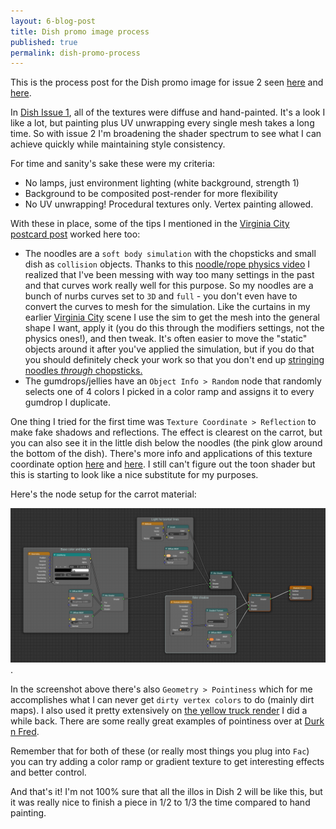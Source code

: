```yaml
---
layout: 6-blog-post
title: Dish promo image process 
published: true
permalink: dish-promo-process
---
```

This is the process post for the Dish promo image for issue 2 seen [here](/dish-issue-2-call) and [here](dish-issue-2-promo). 

In [Dish Issue 1](/dish/), all of the textures were diffuse and hand-painted. It's a look I like a lot, but painting plus UV unwrapping every single mesh takes a long time. So with issue 2 I'm broadening the shader spectrum to see what I can achieve quickly while maintaining style consistency. 

For time and sanity's sake these were my criteria:

* No lamps, just environment lighting (white background, strength 1) 
* Background to be composited post-render for more flexibility 
* No UV unwrapping! Procedural textures only. Vertex painting allowed. 

With these in place, some of the tips I mentioned in the [Virginia City postcard post](/virginia-city-postcard) worked here too: 

* The noodles are a `soft body simulation` with the chopsticks and small dish as `collision` objects. Thanks to this [noodle/rope physics video](//www.youtube.com/watch?v=Lg7jxAMs60Q) I realized that I've been messing with way too many settings in the past and that curves work really well for this purpose. So my noodles are a bunch of nurbs curves set to `3D` and `full` - you don't even have to convert the curves to mesh for the simulation. Like the curtains in my earlier [Virginia City](/virginia-city-postcard/) scene I use the sim to get the mesh into the general shape I want, apply it (you do this through the modifiers settings, not the physics ones!), and then tweak. It's often easier to move the "static" objects around it after you've applied the simulation, but if you do that you should definitely check your work so that you don't end up [stringing noodles *through* chopsticks.](https://www.instagram.com/p/_aqyr2Pm91) 
* The gumdrops/jellies have an `Object Info > Random` node that randomly selects one of 4 colors I picked in a color ramp and assigns it to every gumdrop I duplicate. 

One thing I tried for the first time was `Texture Coordinate > Reflection` to make fake shadows and reflections. The effect is clearest on the carrot, but you can also see it in the little dish below the noodles (the pink glow around the bottom of the dish). There's more info and applications of this texture coordinate option [here](http://www.blenderguru.com/articles/cycles-input-encyclopedia/) and [here](http://blender.stackexchange.com/questions/2030/fake-reflections-in-cycles). I still can't figure out the toon shader but this is starting to look like a nice substitute for my purposes.

Here's the node setup for the carrot material: 

![Blender cycles node setup for carrot](/images/blog/carrot-nodes.png). 

In the screenshot above there's also `Geometry > Pointiness` which for me accomplishes what I can never get `dirty vertex colors` to do (mainly dirt maps). I also used it pretty extensively on [the yellow truck render](/yellow-truck/) I did a while back. There are some really great examples of pointiness over at [Durk n Fred](http://durknfred.blogspot.com/2015/02/new-cycles-pointiness-attribute.html). 

Remember that for both of these (or really most things you plug into `Fac`) you can try adding a color ramp or gradient texture to get interesting effects and better control. 

And that's it! I'm not 100% sure that all the illos in Dish 2 will be like this, but it was really nice to finish a piece in 1/2 to 1/3 the time compared to hand painting. 






